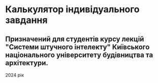 # Калькулятор індивідуального завдання

## Призначений для студентів курсу лекцій "Системи штучного інтелекту" Київського національного університету будівництва та архітектури.

2024 рік

